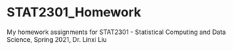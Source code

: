 # STAT2301_Homework
My homework assignments for STAT2301 - Statistical Computing and Data Science, Spring 2021, Dr. Linxi Liu
